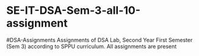 # SE-IT-DSA-Sem-3-all-10-assignment
#DSA-Assignments Assignments of DSA Lab, Second Year First Semester (Sem 3) according to SPPU curriculum.  All assignments are present 
